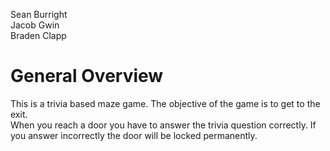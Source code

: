 Sean Burright    
Jacob Gwin  
Braden Clapp    

# General Overview

This is a trivia based maze game. The objective of the game is to get to the exit.  
When you reach a door you have to answer the trivia question correctly. If you answer incorrectly the door will be locked permanently.